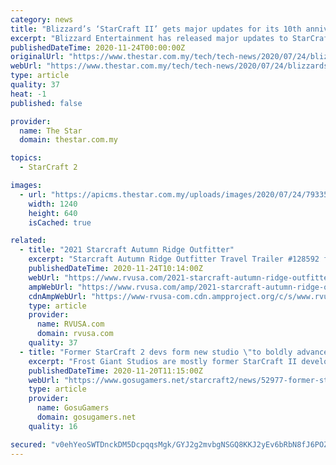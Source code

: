 ```yaml
---
category: news
title: "Blizzard’s ‘StarCraft II’ gets major updates for its 10th anniversary"
excerpt: "Blizzard Entertainment has released major updates to StarCraft II in conjunction with the sci-fi real time strategy (RTS) game’s 10th anniversary. It said the Map Editor feature, which allows ..."
publishedDateTime: 2020-11-24T00:00:00Z
originalUrl: "https://www.thestar.com.my/tech/tech-news/2020/07/24/blizzards-starcraft-ii-gets-major-updates-for-its-10th-anniversary"
webUrl: "https://www.thestar.com.my/tech/tech-news/2020/07/24/blizzards-starcraft-ii-gets-major-updates-for-its-10th-anniversary"
type: article
quality: 37
heat: -1
published: false

provider:
  name: The Star
  domain: thestar.com.my

topics:
  - StarCraft 2

images:
  - url: "https://apicms.thestar.com.my/uploads/images/2020/07/24/793351.jpg"
    width: 1240
    height: 640
    isCached: true

related:
  - title: "2021 Starcraft Autumn Ridge Outfitter"
    excerpt: "Starcraft Autumn Ridge Outfitter Travel Trailer #128592 for sale in Louisville, Tennessee 37777. See this unit and thousands more at RVUSA.com. Updated Daily."
    publishedDateTime: 2020-11-24T10:14:00Z
    webUrl: "https://www.rvusa.com/2021-starcraft-autumn-ridge-outfitter-travel-trailer-2912744"
    ampWebUrl: "https://www.rvusa.com/amp/2021-starcraft-autumn-ridge-outfitter-travel-trailer-2912744"
    cdnAmpWebUrl: "https://www-rvusa-com.cdn.ampproject.org/c/s/www.rvusa.com/amp/2021-starcraft-autumn-ridge-outfitter-travel-trailer-2912744"
    type: article
    provider:
      name: RVUSA.com
      domain: rvusa.com
    quality: 37
  - title: "Former StarCraft 2 devs form new studio \"to boldly advance the RTS genre\""
    excerpt: "Frost Giant Studios are mostly former StarCraft II developers, and say they are “on a mission to bring real-time strategy games to a broad audience.” They haven’t specifically announced a game yet, but I’m certainly curious now Blizzard are ..."
    publishedDateTime: 2020-11-20T11:15:00Z
    webUrl: "https://www.gosugamers.net/starcraft2/news/52977-former-starcraft-2-devs-form-new-studio-to-boldly-advance-the-rts-genre"
    type: article
    provider:
      name: GosuGamers
      domain: gosugamers.net
    quality: 16

secured: "v0ehYeoSWTDnckDM5DcpqqsMgk/GYJ2g2mvbgNSGQ8KKJ2yEv6bRbN8fJ6POZlvfpNuRQxRLnUGXrX5PINmCRjGyMxICmUhBk0FXU/+Vi2ZBW+v0a77ECkGHGCw7/anrZbT1Y48wTq46JfuSondzkg67X5mKq+m8vpeW1YQwqkcubfvZTCji460bZURDqTtAacx8p3YHsm+119nuoLb2VORiCM9PT/VE9LuVMi56jpT+KzljxPMKaSLcUBOTDyMrT1A3iN19YP8X41USzU8u0dVE2QYv0VefTYkf8SE8CcrneIgBrrNBQDrf9Os/wcG5W503xjeK36MoRR9lybuupkY4q1RU4EEI7/hLodSwzEc=;45vbEpiGs2dczLEvLCfQ7w=="
---
```


